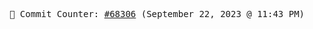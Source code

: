 <p align="center">
    <samp>
        📮 Commit Counter: <a href="https://github.com/Javascript-void0/Javascript-void0/commits/main">#68306</a> (September 22, 2023 @ 11:43 PM)
    </samp>
</p>